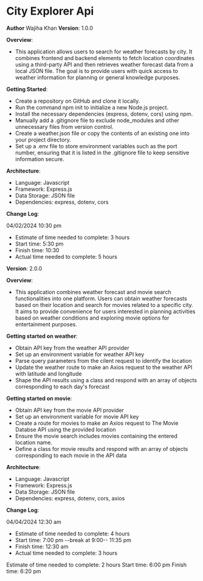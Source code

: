 # City Explorer Api

**Author** Wajiha Khan
**Version**: 1.0.0

**Overview**:

- This application allows users to search for weather forecasts by city. It combines frontend and backend elements to fetch location coordinates using a third-party API and then retrieves weather forecast data from a local JSON file. The goal is to provide users with quick access to weather information for planning or general knowledge purposes.

**Getting Started**:

- Create a repository on GitHub and clone it locally.
- Run the command npm init to initialize a new Node.js project.
- Install the necessary dependencies (express, dotenv, cors) using npm.
- Manually add a .gitignore file to exclude node_modules and other unnecessary files from version control.
- Create a weather.json file or copy the contents of an existing one into your project directory.
- Set up a .env file to store environment variables such as the port number, ensuring that it is listed in the .gitignore file to keep sensitive information secure.

**Architecture**:

- Language: Javascript
- Framework: Express.js
- Data Storage: JSON file
- Dependencies: express, dotenv, cors

**Change Log**:

04/02/2024 10:30 pm

- Estimate of time needed to complete: 3 hours
- Start time: 5:30 pm
- Finish time: 10:30
- Actual time needed to complete: 5 hours

**Version**: 2.0.0

**Overview**:

- This application combines weather forecast and movie search functionalities into one platform. Users can obtain weather forecasts based on their location and search for movies related to a specific city. It aims to provide convenience for users interested in planning activities based on weather conditions and exploring movie options for entertainment purposes.

**Getting started on weather**:

- Obtain API key from the weather API provider
- Set up an environment variable for weather API key
- Parse query parameters from the cilent request to identify the location
- Update the weather route to make an Axios request to the weather API with latitude and longitude
- Shape the API results using a class and respond with an array of objects corresponding to each day's forecast

**Getting started on movie**:

- Obtain API key from the movie API provider
- Set up an environment variable for movie API key
- Create a route for movies to make an Axios request to The Movie Databse API using the provided location
- Ensure the movie search includes movies containing the entered location name.
- Define a class for movie results and respond with an array of objects corresponding to each movie in the API data

**Architecture**:

- Language: Javascript
- Framework: Express.js
- Data Storage: JSON file
- Dependencies: express, dotenv, cors, axios

**Change Log**:

04/04/2024 12:30 am

- Estimate of time needed to complete: 4 hours
- Start time: 7:00 pm --break at 9:00-- 11:35 pm
- Finish time: 12:30 am
- Actual time needed to complete: 3 hours

Estimate of time needed to complete: 2 hours
Start time: 6:00 pm
Finish time: 6:20 pm